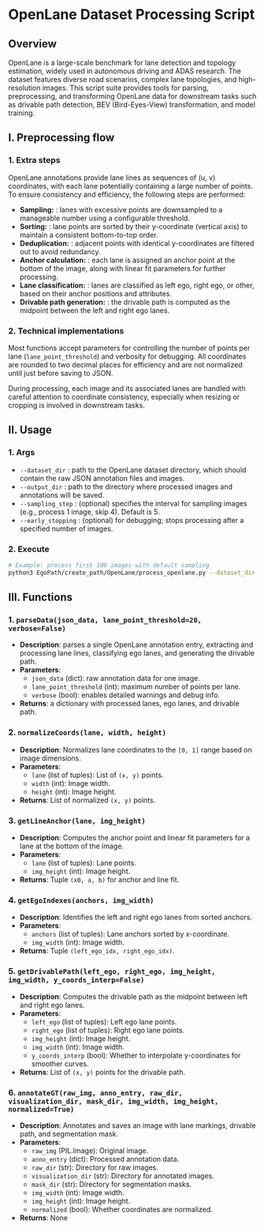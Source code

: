 # OpenLane Dataset Processing Script


## Overview

OpenLane is a large-scale benchmark for lane detection and topology estimation, widely used in autonomous driving and ADAS research. The dataset features diverse road scenarios, complex lane topologies, and high-resolution images. This script suite provides tools for parsing, preprocessing, and transforming OpenLane data for downstream tasks such as drivable path detection, BEV (Bird-Eyes-View) transformation, and model training.


## I. Preprocessing flow

### 1. Extra steps

OpenLane annotations provide lane lines as sequences of (u, v) coordinates, with each lane potentially containing a large number of points. To ensure consistency and efficiency, the following steps are performed:

- **Sampling:** : lanes with excessive points are downsampled to a manageable number using a configurable threshold.
- **Sorting:** : lane points are sorted by their y-coordinate (vertical axis) to maintain a consistent bottom-to-top order.
- **Deduplication:** : adjacent points with identical y-coordinates are filtered out to avoid redundancy.
- **Anchor calculation:** : each lane is assigned an anchor point at the bottom of the image, along with linear fit parameters for further processing.
- **Lane classification:** : lanes are classified as left ego, right ego, or other, based on their anchor positions and attributes.
- **Drivable path generation:** : the drivable path is computed as the midpoint between the left and right ego lanes.

### 2. Technical implementations

Most functions accept parameters for controlling the number of points per lane (`lane_point_threshold`) and verbosity for debugging. All coordinates are rounded to two decimal places for efficiency and are not normalized until just before saving to JSON.

During processing, each image and its associated lanes are handled with careful attention to coordinate consistency, especially when resizing or cropping is involved in downstream tasks.


## II. Usage

### 1. Args

- `--dataset_dir` : path to the OpenLane dataset directory, which should contain the raw JSON annotation files and images.
- `--output_dir` : path to the directory where processed images and annotations will be saved.
- `--sampling_step` : (optional) specifies the interval for sampling images (e.g., process 1 image, skip 4). Default is 5.
- `--early_stopping` : (optional) for debugging; stops processing after a specified number of images.

### 2. Execute

```bash
# Example: process first 100 images with default sampling
python3 EgoPath/create_path/OpenLane/process_openlane.py --dataset_dir ../pov_datasets/OpenLane --output_dir ../pov_datasets/OpenLane_Processed --sampling_step 5 --early_stopping 100
```


## III. Functions

### 1. `parseData(json_data, lane_point_threshold=20, verbose=False)`
- **Description**: parses a single OpenLane annotation entry, extracting and processing lane lines, classifying ego lanes, and generating the drivable path.
- **Parameters**:
    - `json_data` (dict): raw annotation data for one image.
    - `lane_point_threshold` (int): maximum number of points per lane.
    - `verbose` (bool): enables detailed warnings and debug info.
- **Returns**: a dictionary with processed lanes, ego lanes, and drivable path.

### 2. `normalizeCoords(lane, width, height)`
- **Description**: Normalizes lane coordinates to the `[0, 1]` range based on image dimensions.
- **Parameters**:
    - `lane` (list of tuples): List of `(x, y)` points.
    - `width` (int): Image width.
    - `height` (int): Image height.
- **Returns**: List of normalized `(x, y)` points.

### 3. `getLineAnchor(lane, img_height)`
- **Description**: Computes the anchor point and linear fit parameters for a lane at the bottom of the image.
- **Parameters**:
    - `lane` (list of tuples): Lane points.
    - `img_height` (int): Image height.
- **Returns**: Tuple `(x0, a, b)` for anchor and line fit.

### 4. `getEgoIndexes(anchors, img_width)`
- **Description**: Identifies the left and right ego lanes from sorted anchors.
- **Parameters**:
    - `anchors` (list of tuples): Lane anchors sorted by x-coordinate.
    - `img_width` (int): Image width.
- **Returns**: Tuple `(left_ego_idx, right_ego_idx)`.

### 5. `getDrivablePath(left_ego, right_ego, img_height, img_width, y_coords_interp=False)`
- **Description**: Computes the drivable path as the midpoint between left and right ego lanes.
- **Parameters**:
    - `left_ego` (list of tuples): Left ego lane points.
    - `right_ego` (list of tuples): Right ego lane points.
    - `img_height` (int): Image height.
    - `img_width` (int): Image width.
    - `y_coords_interp` (bool): Whether to interpolate y-coordinates for smoother curves.
- **Returns**: List of `(x, y)` points for the drivable path.

### 6. `annotateGT(raw_img, anno_entry, raw_dir, visualization_dir, mask_dir, img_width, img_height, normalized=True)`
- **Description**: Annotates and saves an image with lane markings, drivable path, and segmentation mask.
- **Parameters**:
    - `raw_img` (PIL.Image): Original image.
    - `anno_entry` (dict): Processed annotation data.
    - `raw_dir` (str): Directory for raw images.
    - `visualization_dir` (str): Directory for annotated images.
    - `mask_dir` (str): Directory for segmentation masks.
    - `img_width` (int): Image width.
    - `img_height` (int): Image height.
    - `normalized` (bool): Whether coordinates are normalized.
- **Returns**: None